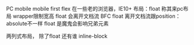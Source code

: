 PC mobile
mobile first
flex 在一些老的浏览器，IE10+
布局：float 称其来pc布局
wrapper限制宽高
float 会离开文档流
BFC
float 离开文档流跟position：absolute不一样
float 是魔鬼会影响兄弟元素

两列式布局， 除了float 还有谁
inline-block
